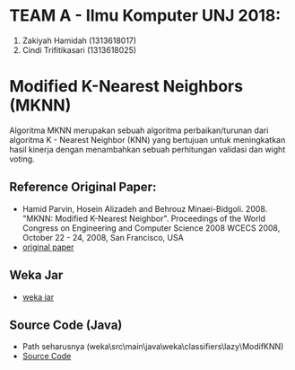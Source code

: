 # TEAM A - Ilmu Komputer UNJ 2018:
1. Zakiyah Hamidah (1313618017)
2. Cindi Trifitikasari (1313618025)

# Modified K-Nearest Neighbors (MKNN)
Algoritma MKNN merupakan sebuah algoritma perbaikan/turunan dari algoritma K - Nearest Neighbor (KNN) yang bertujuan untuk meningkatkan hasil kinerja dengan menambahkan sebuah perhitungan validasi dan wight voting.

## Reference Original Paper:
* Hamid Parvin, Hosein Alizadeh and Behrouz Minaei-Bidgoli. 2008. "MKNN: Modified K-Nearest Neighbor". Proceedings of the World Congress on Engineering and Computer Science 2008
WCECS 2008, October 22 - 24, 2008, San Francisco, USA
* [original paper](https://github.com/kiyahza27/MKNN-Algorithm/blob/main/Paper%20Original%20MKNN.pdf)
## Weka Jar
* [weka jar](https://github.com/cinditrifs/MKNN-Algorithm/blob/main/weka/dist/weka.jar)
## Source Code (Java)
* Path seharusnya (weka\src\main\java\weka\classifiers\lazy\ModifKNN)
* [Source Code](https://github.com/cinditrifs/MKNN-Algorithm/blob/main/ModifKNN.java)

